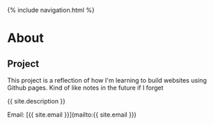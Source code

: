 {% include navigation.html %}   

# About

## Project
This project is a reflection of how I'm learning to build websites using Github pages. Kind of like notes in the future if I forget

{{ site.description }}

Email: [{{ site.email }}](mailto:{{ site.email }})
